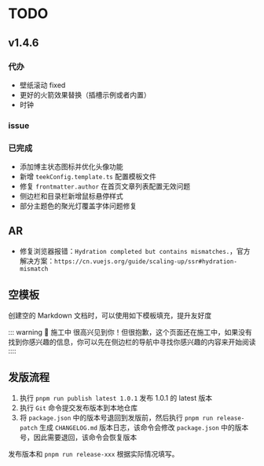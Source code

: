 # TODO

## v1.4.6

### 代办

- 壁纸滚动 fixed
- 更好的火箭效果替换（插槽示例或者内置）
- 时钟

### issue

### 已完成

- 添加博主状态图标并优化头像功能
- 新增 `teekConfig.template.ts` 配置模板文件
- 修复 `frontmatter.author` 在首页文章列表配置无效问题
- 侧边栏和目录栏新增鼠标悬停样式
- 部分主题色的聚光灯覆盖字体问题修复

## AR

- 修复浏览器报错：`Hydration completed but contains mismatches.`，官方解决方案：`https://cn.vuejs.org/guide/scaling-up/ssr#hydration-mismatch`

## 空模板

创建空的 Markdown 文档时，可以使用如下模板填充，提升友好度

::: warning 🚧 施工中
很高兴见到你！但很抱歉，这个页面还在施工中，如果没有找到你感兴趣的信息，你可以先在侧边栏的导航中寻找你感兴趣的内容来开始阅读
::::

## 发版流程

1. 执行 `pnpm run publish latest 1.0.1` 发布 1.0.1 的 latest 版本
2. 执行 `Git` 命令提交发布版本到本地仓库
3. 将 `package.json` 中的版本号退回到发版前，然后执行 `pnpm run release-patch` 生成 `CHANGELOG.md` 版本日志，该命令会修改 `package.json` 中的版本号，因此需要退回，该命令会恢复版本

发布版本和 `pnpm run release-xxx` 根据实际情况填写。

